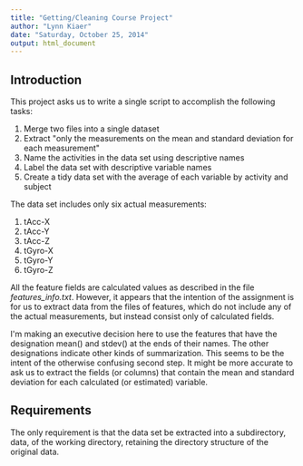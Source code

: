 ```yaml
---
title: "Getting/Cleaning Course Project"
author: "Lynn Kiaer"
date: "Saturday, October 25, 2014"
output: html_document
---
```

## Introduction
This project asks us to write a single script to accomplish the following tasks:

1. Merge two files into a single dataset
2. Extract "only the measurements on the mean and standard deviation for each measurement"
3. Name the activities in the data set using descriptive names
4. Label the data set with descriptive variable names
5. Create a tidy data set with the average of each variable by activity and subject

The data set includes only six actual measurements: 

1. tAcc-X
2. tAcc-Y
3. tAcc-Z
4. tGyro-X
5. tGyro-Y
6. tGyro-Z

All the feature fields are calculated values as described in the file *features_info.txt*.  However, it appears that the intention of the assignment is for us to extract data from the files of features, which do not include any of the actual measurements, but instead consist only of calculated fields.

I'm making an executive decision here to use the features that have the designation mean() and stdev() at the ends of their names.  The other designations indicate other kinds of summarization.  This seems to be the intent of the otherwise confusing second step.  It might be more accurate to ask us to extract the fields (or columns) that contain the mean and standard deviation for each calculated (or estimated) variable.

## Requirements
The only requirement is that the data set be extracted into a subdirectory, data, of the working directory, retaining the directory structure of the original data.

